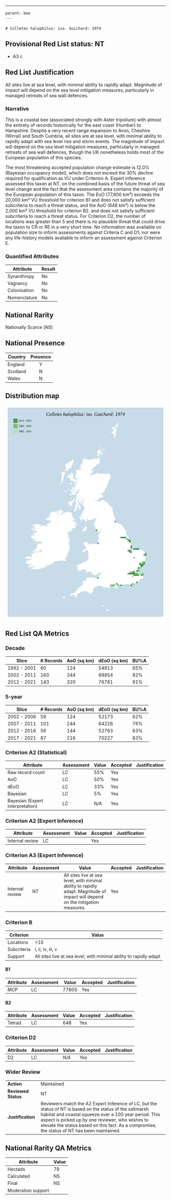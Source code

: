 ---
    parent: bee
    ---

    # Colletes halophilus: iso. Guichard: 1974

## Provisional Red List status: NT
- A3 c

## Red List Justification
All sites live at sea level, with minimal ability to rapidly adapt. Magnitude of impact will depend on the sea level mitigation measures, particularly in managed retreats of sea wall defences.
### Narrative
This is a coastal bee (associated strongly with Aster tripolium) with almost the entirety of records historically for the east coast (Humber) to Hampshire. Despite a very recent range expansion to Avon, Cheshire (Wirral) and South Cumbria, all sites are at sea level, with minimal ability to rapidly adapt with sea level rise and storm events. The magnitude of impact will depend on the sea level mitigation measures, particularly in managed retreats of sea wall defences, though the UK nonetheless holds most of the European population of this species.

The most threatening accepted population change estimate is 12.0% (Bayesian occupancy model), which does not exceed the 30% decline required for qualification as VU under Criterion A. Expert inference assessed this taxon at NT, on the combined basis of the future threat of sea level change and the fact that the assessment area contains the majority of the European population of this taxon. The EoO (77,600 km²) exceeds the 20,000 km² VU threshold for criterion B1 and does not satisfy sufficient subcriteria to reach a threat status, and the AoO (648 km²) is below the 2,000 km² VU threshold for criterion B2. and does not satisfy sufficient subcriteria to reach a threat status. For Criterion D2, the number of locations was greater than 5 and there is no plausible threat that could drive the taxon to CR or RE in a very short time. No information was available on population size to inform assessments against Criteria C and D1; nor were any life-history models available to inform an assessment against Criterion E.
### Quantified Attributes
|Attribute|Result|
|---|---|
|Synanthropy|No|
|Vagrancy|No|
|Colonisation|No|
|Nomenclature|No|


## National Rarity
Nationally Scarce (*NS*)

## National Presence
|Country|Presence
|---|:-:|
|England|Y|
|Scotland|N|
|Wales|N|


## Distribution map
![](../map/578.svg)

## Red List QA Metrics
### Decade
| Slice | # Records | AoO (sq km) | dEoO (sq km) |BU%A |
|---|---|---|---|---|
|1992 - 2001|60|124|54913|65%|
|2002 - 2011|160|344|68854|82%|
|2012 - 2021|143|320|76781|91%|
### 5-year
| Slice | # Records | AoO (sq km) | dEoO (sq km) |BU%A |
|---|---|---|---|---|
|2002 - 2006|59|124|52173|62%|
|2007 - 2011|101|244|64226|76%|
|2012 - 2016|56|144|52763|63%|
|2017 - 2021|87|216|70227|83%|
### Criterion A2 (Statistical)
|Attribute|Assessment|Value|Accepted|Justification
|---|---|---|---|---|
|Raw record count|LC|55%|Yes||
|AoO|LC|50%|Yes||
|dEoO|LC|33%|Yes||
|Bayesian|LC|5%|Yes||
|Bayesian (Expert interpretation)|LC|*N/A*|Yes||
### Criterion A2 (Expert Inference)
|Attribute|Assessment|Value|Accepted|Justification
|---|---|---|---|---|
|Internal review|LC||Yes||
### Criterion A3 (Expert Inference)
|Attribute|Assessment|Value|Accepted|Justification
|---|---|---|---|---|
|Internal review|NT|All sites live at sea level, with minimal ability to rapidly adapt. Magnitude of impact will depend on the mitigation measures.|Yes||
### Criterion B
|Criterion| Value|
|---|---|
|Locations|>10|
|Subcriteria|i, ii, iv, iii, v|
|Support|All sites live at sea level, with minimal ability to rapidly adapt|
#### B1
|Attribute|Assessment|Value|Accepted|Justification
|---|---|---|---|---|
|MCP|LC|77600|Yes||
#### B2
|Attribute|Assessment|Value|Accepted|Justification
|---|---|---|---|---|
|Tetrad|LC|648|Yes||
### Criterion D2
|Attribute|Assessment|Value|Accepted|Justification
|---|---|---|---|---|
|D2|LC|*N/A*|Yes||
### Wider Review
|  |  |
|---|---|
|**Action**|Maintained|
|**Reviewed Status**|NT|
|**Justification**|Reviewers match the A2 Expert Inference of LC, but the status of NT is based on the status of the saltmarsh habitat and coastal squeeze over a 100 year period. This aspect is picked up by one reviewer, who wishes to elevate the status based on this fact. As a compromise, the status of NT has been maintained.|


## National Rarity QA Metrics
|Attribute|Value|
|---|---|
|Hectads|79|
|Calculated|NS|
|Final|NS|
|Moderation support||


